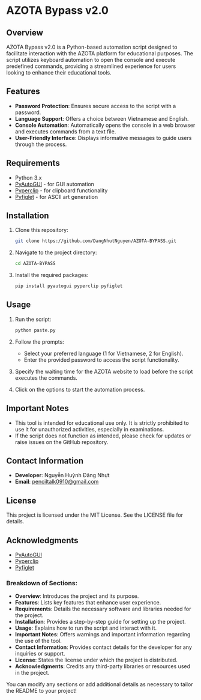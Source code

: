 # AZOTA Bypass v2.0

## Overview

AZOTA Bypass v2.0 is a Python-based automation script designed to facilitate interaction with the AZOTA platform for educational purposes. The script utilizes keyboard automation to open the console and execute predefined commands, providing a streamlined experience for users looking to enhance their educational tools.

## Features

- **Password Protection**: Ensures secure access to the script with a password.
- **Language Support**: Offers a choice between Vietnamese and English.
- **Console Automation**: Automatically opens the console in a web browser and executes commands from a text file.
- **User-Friendly Interface**: Displays informative messages to guide users through the process.

## Requirements

- Python 3.x
- [PyAutoGUI](https://pyautogui.readthedocs.io/en/latest/) - for GUI automation
- [Pyperclip](https://pyperclip.readthedocs.io/en/latest/) - for clipboard functionality
- [Pyfiglet](https://github.com/pwaller/pyfiglet) - for ASCII art generation

## Installation

1. Clone this repository:
   ```bash
   git clone https://github.com/DangNhutNguyen/AZOTA-BYPASS.git
   ```

2. Navigate to the project directory:
   ```bash
   cd AZOTA-BYPASS
   ```

3. Install the required packages:
   ```bash
   pip install pyautogui pyperclip pyfiglet
   ```

## Usage

1. Run the script:
   ```bash
   python paste.py
   ```

2. Follow the prompts:
   - Select your preferred language (1 for Vietnamese, 2 for English).
   - Enter the provided password to access the script functionality.

3. Specify the waiting time for the AZOTA website to load before the script executes the commands.

4. Click on the options to start the automation process.

## Important Notes

- This tool is intended for educational use only. It is strictly prohibited to use it for unauthorized activities, especially in examinations.
- If the script does not function as intended, please check for updates or raise issues on the GitHub repository.

## Contact Information

- **Developer**: Nguyễn Huỳnh Đăng Nhựt
- **Email**: [penciltalk0910@gmail.com](mailto:penciltalk0910@gmail.com)

## License

This project is licensed under the MIT License. See the LICENSE file for details.

## Acknowledgments

- [PyAutoGUI](https://pyautogui.readthedocs.io/en/latest/)
- [Pyperclip](https://pyperclip.readthedocs.io/en/latest/)
- [Pyfiglet](https://github.com/pwaller/pyfiglet)

### Breakdown of Sections:

- **Overview**: Introduces the project and its purpose.
- **Features**: Lists key features that enhance user experience.
- **Requirements**: Details the necessary software and libraries needed for the project.
- **Installation**: Provides a step-by-step guide for setting up the project.
- **Usage**: Explains how to run the script and interact with it.
- **Important Notes**: Offers warnings and important information regarding the use of the tool.
- **Contact Information**: Provides contact details for the developer for any inquiries or support.
- **License**: States the license under which the project is distributed.
- **Acknowledgments**: Credits any third-party libraries or resources used in the project.

You can modify any sections or add additional details as necessary to tailor the README to your project!
